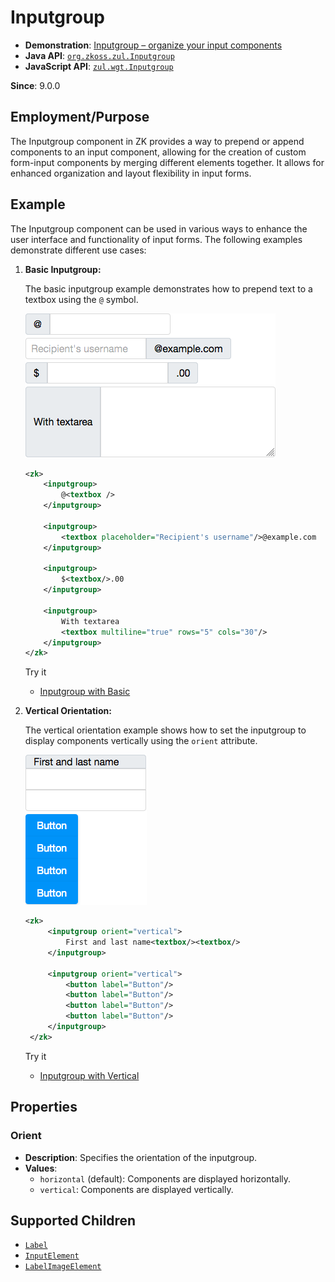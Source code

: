# Inputgroup

- **Demonstration**: [Inputgroup – organize your input components](https://blog.zkoss.org/2019/08/16/zk-9-preview-inputgroup-organize-your-input-components)
- **Java API**: [`org.zkoss.zul.Inputgroup`](https://www.zkoss.org/javadoc/latest/zk/org/zkoss/zul/Inputgroup.html)
- **JavaScript API**: [`zul.wgt.Inputgroup`](https://www.zkoss.org/javadoc/latest/jsdoc/classes/zul.wgt.Inputgroup.html)

**Since**: 9.0.0

## Employment/Purpose
The Inputgroup component in ZK provides a way to prepend or append components to an input component, allowing for the creation of custom form-input components by merging different elements together. It allows for enhanced organization and layout flexibility in input forms.

## Example
The Inputgroup component can be used in various ways to enhance the user interface and functionality of input forms. The following examples demonstrate different use cases:

1. **Basic Inputgroup:**
   
   The basic inputgroup example demonstrates how to prepend text to a textbox using the `@` symbol.

   ![Inputgroup_basic](Inputgroup_basic.png)

   ```xml
   <zk>
       <inputgroup>
           @<textbox />
       </inputgroup>
       
       <inputgroup>
           <textbox placeholder="Recipient's username"/>@example.com
       </inputgroup>
       
       <inputgroup>
           $<textbox/>.00
       </inputgroup>
       
       <inputgroup>
           With textarea
           <textbox multiline="true" rows="5" cols="30"/>
       </inputgroup>
   </zk>
   ```

   Try it

   * [Inputgroup with Basic](https://zkfiddle.org/sample/3j1g0he/1-ZK-Component-Reference-Inputgroup-Basic-Example?v=latest&t=Iceblue%20Compact)

2. **Vertical Orientation:**
   
   The vertical orientation example shows how to set the inputgroup to display components vertically using the `orient` attribute.

   ![Inputgroup_vertical](Inputgroup_vertical.png)

   ```xml
   <zk>
        <inputgroup orient="vertical">
            First and last name<textbox/><textbox/>
        </inputgroup>
        
        <inputgroup orient="vertical">
            <button label="Button"/>
            <button label="Button"/>
            <button label="Button"/>
            <button label="Button"/>
        </inputgroup>
    </zk>
   ```

   Try it

   * [Inputgroup with Vertical](https://zkfiddle.org/sample/35fiuq3/1-ZK-Component-Reference-Inputgroup-Vertical-Example?v=latest&t=Iceblue%20Compact)

## Properties
### Orient
- **Description**: Specifies the orientation of the inputgroup.
- **Values**:
  - `horizontal` (default): Components are displayed horizontally.
  - `vertical`: Components are displayed vertically.

## Supported Children
- [`Label`](../Essential_Components/Label.md)
- [`InputElement`](../base_components/InputElement.md)
- [`LabelImageElement`](../base_components/LabelImageElement.md)
